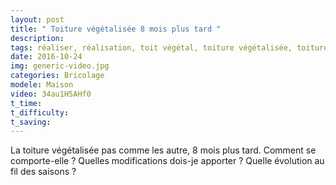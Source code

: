 ```yaml
---
layout: post
title: " Toiture végétalisée 8 mois plus tard "
description: 
tags: réaliser, réalisation, toit végétal, toiture végétalisée, toiture verte, alternative, différente, auto construction, évolution,
date: 2016-10-24 
img: generic-video.jpg
categories: Bricolage
modele: Maison
video: 34au1H5AHf0
t_time:
t_difficulty:
t_saving:
---
```

La toiture végétalisée pas comme les autre, 8 mois plus tard. Comment se comporte-elle ? Quelles modifications dois-je apporter ? Quelle évolution au fil des saisons ?
